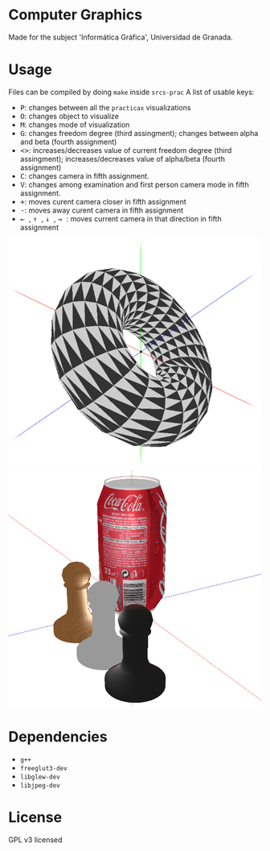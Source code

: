 # Computer Graphics

Made for the subject 'Informática Gráfica', Universidad de Granada.

# Usage

Files can be compiled by doing `make` inside `srcs-prac`
A list of usable keys:

* <kbd>P</kbd>: changes between all the `practicax` visualizations
* <kbd>O</kbd>: changes object to visualize
* <kbd>M</kbd>: changes mode of visualization
* <kbd>G</kbd>: changes freedom degree (third assingment); changes between alpha and beta (fourth assignment)
* <kbd>\<\></kbd>: increases/decreases value of current freedom degree (third assingment); increases/decreases value of alpha/beta (fourth assignment)
* <kbd>C</kbd>: changes camera in fifth assignment.
* <kbd>V</kbd>: changes among examination and first person camera mode in fifth assignment.
* <kbd>+</kbd>: moves curent camera closer in fifth assignment
* <kbd>-</kbd>: moves away curent camera in fifth assignment
* <kbd> &leftarrow; </kbd>, <kbd> &uparrow; </kbd>, <kbd> &downarrow; </kbd>, <kbd> &rightarrow; </kbd>: moves current camera in that direction in fifth assignment

![Torus](./imgs/toro.png)
![Lighting](./imgs/lighting.png)

# Dependencies

* `g++`
* `freeglut3-dev`
* `libglew-dev`
* `libjpeg-dev`

# License

GPL v3 licensed

